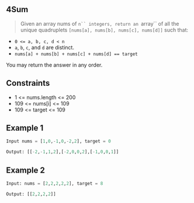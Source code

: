 ## 4Sum

> Given an array nums of `n`` integers, return an `array`` of all the unique quadruplets `[nums[a], nums[b], nums[c], nums[d]]` such that:
- `0 <= a, b, c, d < n`
- `a`, `b`, `c`, and `d` are distinct.
- `nums[a] + nums[b] + nums[c] + nums[d] == target`

You may return the answer in any order.

## Constraints
- 1 <= nums.length <= 200
- 109 <= nums[i] <= 109
- 109 <= target <= 109

## Example 1
```Python
Input nums = [1,0,-1,0,-2,2], target = 0

Output: [[-2,-1,1,2],[-2,0,0,2],[-1,0,0,1]]
```

## Example 2
```Python
Input: nums = [2,2,2,2,2], target = 8

Output: [[2,2,2,2]]
```

